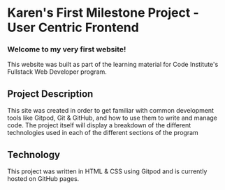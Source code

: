 <h1><b>Karen's First Milestone Project - User Centric Frontend</b></h1>

<h3>Welcome to my very first website!</h3>

This website was built as part of the learning material for Code Institute's Fullstack Web Developer program.

<h2><b>Project Description</b></h2>
This site was created in order to get familiar with common development tools like Gitpod, Git & GitHub, and how to use them to write and manage code. The project itself will display a breakdown of the different technologies used in each of the different sections of the program

<h2><b>Technology</b></h2>

This project was written in HTML & CSS using Gitpod and is currently hosted on GitHub pages.
